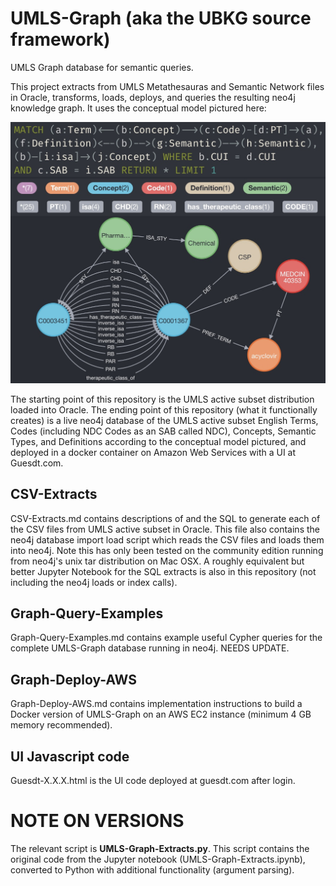 # UMLS-Graph (aka the UBKG source framework)

UMLS Graph database for semantic queries.

This project extracts from UMLS Metathesauras and Semantic Network files in Oracle, transforms, loads, deploys, and queries the resulting neo4j knowledge graph.
It uses the conceptual model pictured here:

![Alt text](UMLS-Graph-Model.jpg?raw=true "Title")

The starting point of this repository is the UMLS active subset distribution loaded into Oracle.
The ending point of this repository (what it functionally creates) is a live neo4j database of the UMLS active subset English Terms, Codes (including NDC Codes as an SAB called NDC), Concepts, Semantic Types, and Definitions according to the conceptual model pictured, and deployed in a docker container on Amazon Web Services with a UI at Guesdt.com.

## CSV-Extracts
CSV-Extracts.md contains descriptions of and the SQL to generate each of the CSV files from UMLS active subset in Oracle. This file also contains the neo4j database import load script which reads the CSV files and loads them into neo4j. Note this has only been tested on the community edition running from neo4j's unix tar distribution on Mac OSX. A roughly equivalent but better Jupyter Notebook for the SQL extracts is also in this repository (not including the neo4j loads or index calls).

## Graph-Query-Examples
Graph-Query-Examples.md contains example useful Cypher queries for the complete UMLS-Graph database running in neo4j. NEEDS UPDATE.

## Graph-Deploy-AWS
Graph-Deploy-AWS.md contains implementation instructions to build a Docker version of UMLS-Graph on an AWS EC2 instance (minimum 4 GB memory recommended).

## UI Javascript code
Guesdt-X.X.X.html is the UI code deployed at guesdt.com after login.

# NOTE ON VERSIONS
The relevant script is **UMLS-Graph-Extracts.py**. This script contains the original code from the Jupyter notebook (UMLS-Graph-Extracts.ipynb), converted to Python with additional functionality (argument parsing).
